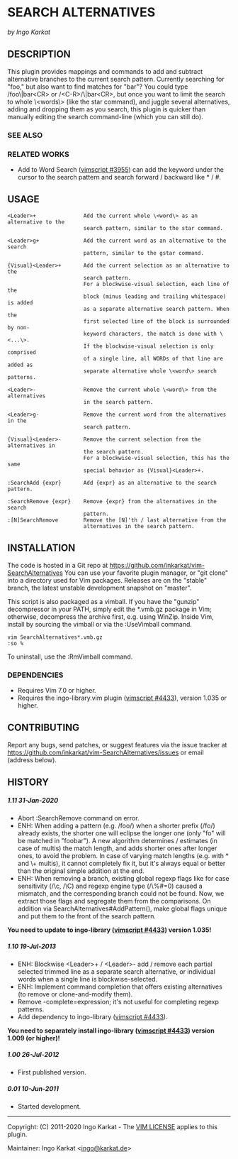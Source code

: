 SEARCH ALTERNATIVES
===============================================================================
_by Ingo Karkat_

DESCRIPTION
------------------------------------------------------------------------------

This plugin provides mappings and commands to add and subtract alternative
branches to the current search pattern. Currently searching for "foo," but
also want to find matches for "bar"? You could type /foo\\|bar&lt;CR&gt; or
/&lt;C-R&gt;/\\|bar&lt;CR&gt;, but once you want to limit the search to whole \\&lt;words\\&gt;
(like the star command), and juggle several alternatives, adding and
dropping them as you search, this plugin is quicker than manually editing the
search command-line (which you can still do).

### SEE ALSO

### RELATED WORKS

- Add to Word Search ([vimscript #3955](http://www.vim.org/scripts/script.php?script_id=3955)) can add the keyword under the cursor to
  the search pattern and search forward / backward like \* / #.

USAGE
------------------------------------------------------------------------------

    <Leader>+               Add the current whole \<word\> as an alternative to the
                            search pattern, similar to the star command.

    <Leader>g+              Add the current word as an alternative to the search
                            pattern, similar to the gstar command.

    {Visual}<Leader>+       Add the current selection as an alternative to the
                            search pattern.
                            For a blockwise-visual selection, each line of the
                            block (minus leading and trailing whitespace) is added
                            as a separate alternative search pattern. When the
                            first selected line of the block is surrounded by non-
                            keyword characters, the match is done with \<...\>.
                            If the blockwise-visual selection is only comprised
                            of a single line, all WORDs of that line are added as
                            separate alternative whole \<word\> search patterns.

    <Leader>-               Remove the current whole \<word\> from the alternatives
                            in the search pattern.

    <Leader>g-              Remove the current word from the alternatives in the
                            search pattern.

    {Visual}<Leader>-       Remove the current selection from the alternatives in
                            the search pattern.
                            For a blockwise-visual selection, this has the same
                            special behavior as {Visual}<Leader>+.

    :SearchAdd {expr}       Add {expr} as an alternative to the search pattern.

    :SearchRemove {expr}    Remove {expr} from the alternatives in the search
                            pattern.
    :[N]SearchRemove        Remove the [N]'th / last alternative from the
                            alternatives in the search pattern.

INSTALLATION
------------------------------------------------------------------------------

The code is hosted in a Git repo at
    https://github.com/inkarkat/vim-SearchAlternatives
You can use your favorite plugin manager, or "git clone" into a directory used
for Vim packages. Releases are on the "stable" branch, the latest unstable
development snapshot on "master".

This script is also packaged as a vimball. If you have the "gunzip"
decompressor in your PATH, simply edit the \*.vmb.gz package in Vim; otherwise,
decompress the archive first, e.g. using WinZip. Inside Vim, install by
sourcing the vimball or via the :UseVimball command.

    vim SearchAlternatives*.vmb.gz
    :so %

To uninstall, use the :RmVimball command.

### DEPENDENCIES

- Requires Vim 7.0 or higher.
- Requires the ingo-library.vim plugin ([vimscript #4433](http://www.vim.org/scripts/script.php?script_id=4433)), version 1.035 or
  higher.

CONTRIBUTING
------------------------------------------------------------------------------

Report any bugs, send patches, or suggest features via the issue tracker at
https://github.com/inkarkat/vim-SearchAlternatives/issues or email (address
below).

HISTORY
------------------------------------------------------------------------------

##### 1.11    31-Jan-2020
- Abort :SearchRemove command on error.
- ENH: When adding a pattern (e.g. /foo/) when a shorter prefix (/fo/) already
  exists, the shorter one will eclipse the longer one (only "fo" will be
  matched in "foobar"). A new algorithm determines / estimates (in case of
  multis) the match length, and adds shorter ones after longer ones, to avoid
  the problem. In case of varying match lengths (e.g. with \* and \\+ multis),
  it cannot completely fix it, but it's always equal or better than the
  original simple addition at the end.
- ENH: When removing a branch, existing global regexp flags like for case
  sensitivity (/\\c, /\\C) and regexp engine type (/\\%#=0) caused a mismatch,
  and the corresponding branch could not be found. Now, we extract those flags
  and segregate them from the comparisons.
  On addition via SearchAlternatives#AddPattern(), make global flags unique
  and put them to the front of the search pattern.

__You need to update to ingo-library ([vimscript #4433](http://www.vim.org/scripts/script.php?script_id=4433)) version 1.035!__

##### 1.10    19-Jul-2013
- ENH: Blockwise &lt;Leader&gt;+ / &lt;Leader&gt;- add / remove each partial selected
  trimmed line as a separate search alternative, or individual words when a
  single line is blockwise-selected.
- ENH: Implement command completion that offers existing alternatives (to
  remove or clone-and-modify them).
- Remove -complete=expression; it's not useful for completing regexp patterns.
- Add dependency to ingo-library ([vimscript #4433](http://www.vim.org/scripts/script.php?script_id=4433)).

__You need to separately
  install ingo-library ([vimscript #4433](http://www.vim.org/scripts/script.php?script_id=4433)) version 1.009 (or higher)!__

##### 1.00    26-Jul-2012
- First published version.

##### 0.01    10-Jun-2011
- Started development.

------------------------------------------------------------------------------
Copyright: (C) 2011-2020 Ingo Karkat -
The [VIM LICENSE](http://vimdoc.sourceforge.net/htmldoc/uganda.html#license) applies to this plugin.

Maintainer:     Ingo Karkat &lt;ingo@karkat.de&gt;
